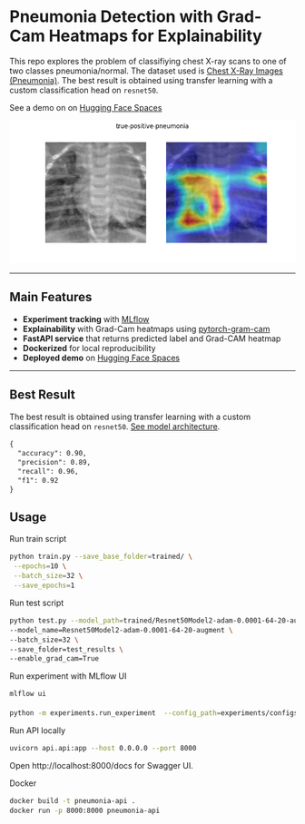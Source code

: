 # Pneumonia Detection with Grad-Cam Heatmaps for Explainability

This repo explores the problem of classifiying chest X-ray scans to one of two classes pneumonia/normal. The dataset used is [Chest X-Ray Images (Pneumonia)](https://www.kaggle.com/datasets/paultimothymooney/chest-xray-pneumonia). The best result is obtained using transfer learning with a custom classification head on `resnet50`.

See a demo on on [Hugging Face Spaces](https://huggingface.co/spaces/yzhng172/pneumonia-detection-with-grad-cam)

![true-positive-example](images/true-positive-pneumonia.png)

---

## Main Features

- **Experiment tracking** with [MLflow](https://mlflow.org/)
- **Explainability** with Grad-Cam heatmaps using [pytorch-gram-cam](https://github.com/jacobgil/pytorch-grad-cam)
- **FastAPI service** that returns predicted label and Grad-CAM heatmap
- **Dockerized** for local reproducibility
- **Deployed demo** on [Hugging Face Spaces](https://huggingface.co/spaces)

---

## Best Result

The best result is obtained using transfer learning with a custom classification head on `resnet50`. [See model architecture](model/Resnet50Model2.py).

```
{
  "accuracy": 0.90,
  "precision": 0.89,
  "recall": 0.96,
  "f1": 0.92
}
```

## Usage

Run train script

```bash
python train.py --save_base_folder=trained/ \
 --epochs=10 \
 --batch_size=32 \
 --save_epochs=1
```

Run test script

```bash
python test.py --model_path=trained/Resnet50Model2-adam-0.0001-64-20-augment/epoch_19/model.pth \
--model_name=Resnet50Model2-adam-0.0001-64-20-augment \
--batch_size=32 \
--save_folder=test_results \
--enable_grad_cam=True
```

Run experiment with MLflow UI

```bash
mlflow ui

python -m experiments.run_experiment  --config_path=experiments/configs/Resnet50Model2-adam-1e4-64.yaml
```

Run API locally

```bash
uvicorn api.api:app --host 0.0.0.0 --port 8000
```

Open http://localhost:8000/docs for Swagger UI.

Docker

```bash
docker build -t pneumonia-api .
docker run -p 8000:8000 pneumonia-api
```
